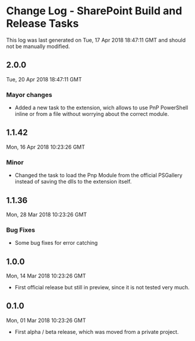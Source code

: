 # Change Log - SharePoint Build and Release Tasks

This log was last generated on Tue, 17 Apr 2018 18:47:11 GMT and should not be manually modified.

## 2.0.0
Tue, 20 Apr 2018 18:47:11 GMT

### Mayor changes

- Added a new task to the extension, wich allows to use PnP PowerShell inline or from a file without worrying about the correct module.

## 1.1.42
Mon, 16 Apr 2018 10:23:26 GMT

### Minor

- Changed the task to load the Pnp Module from the official PSGallery instead of saving the dlls to the extension itself.

## 1.1.36
Mon, 28 Mar 2018 10:23:26 GMT

### Bug Fixes

- Some bug fixes for error catching

## 1.0.0
Mon, 14 Mar 2018 10:23:26 GMT

- First official release but still in preview, since it is not tested very much.

## 0.1.0
Mon, 01 Mar 2018 10:23:26 GMT

- First alpha / beta release, which was moved from a private project.




